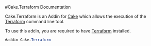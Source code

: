 #Cake.Terraform Documentation

Cake.Terraform is an Addin for [Cake][0] which allows the execution of the [Terraform][1] command line tool.

To use this addin, you are required to have [Terraform][1] installed. 

```csharp
#addin Cake.Terraform
```

[0]: http://cakebuild.net/
[1]: https://www.terraform.io/
